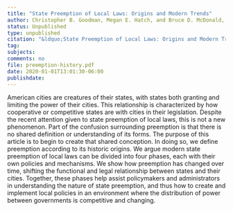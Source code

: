 ```yaml
---
title: "State Preemption of Local Laws: Origins and Modern Trends"
author: Christopher B. Goodman, Megan E. Hatch, and Bruce D. McDonald, III
status: Unpublished
type: unpublished
citation: "&ldquo;State Preemption of Local Laws: Origins and Modern Trends.&ldquo;"
tag:
subjects:
comments: no
file: preemption-history.pdf
date: 2020-01-01T13:01:30-06:00
publishdate:
---
```


American cities are creatures of their states, with states both granting and limiting the power of their cities. This relationship is characterized by how cooperative or competitive states are with cities in their legislation. Despite the recent attention given to state preemption of local laws, this is not a new phenomenon. Part of the confusion surrounding preemption is that there is no shared definition or understanding of its forms. The purpose of this article is to begin to create that shared conception. In doing so, we define preemption according to its historic origins. We argue modern state preemption of local laws can be divided into four phases, each with their own policies and mechanisms. We show how preemption has changed over time, shifting the functional and legal relationship between states and their cities. Together, these phases help assist policymakers and administrators in understanding the nature of state preemption, and thus how to create and implement local policies in an environment where the distribution of power between governments is competitive and changing.
